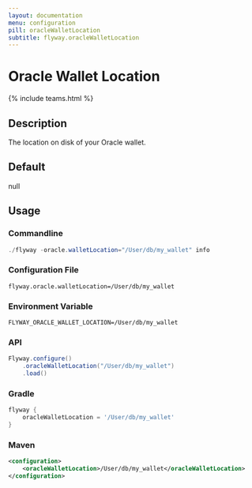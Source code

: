 ```yaml
---
layout: documentation
menu: configuration
pill: oracleWalletLocation
subtitle: flyway.oracleWalletLocation
---
```


# Oracle Wallet Location
{% include teams.html %}

## Description
The location on disk of your Oracle wallet.

## Default
null

## Usage

### Commandline
```powershell
./flyway -oracle.walletLocation="/User/db/my_wallet" info
```

### Configuration File
```properties
flyway.oracle.walletLocation=/User/db/my_wallet
```

### Environment Variable
```properties
FLYWAY_ORACLE_WALLET_LOCATION=/User/db/my_wallet
```

### API
```java
Flyway.configure()
    .oracleWalletLocation("/User/db/my_wallet")
    .load()
```

### Gradle
```groovy
flyway {
    oracleWalletLocation = '/User/db/my_wallet'
}
```

### Maven
```xml
<configuration>
    <oracleWalletLocation>/User/db/my_wallet</oracleWalletLocation>
</configuration>
```
